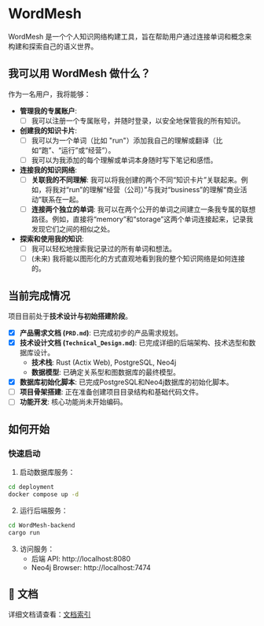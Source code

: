 # WordMesh

WordMesh 是一个个人知识网络构建工具，旨在帮助用户通过连接单词和概念来构建和探索自己的语义世界。

## 我可以用 WordMesh 做什么？

作为一名用户，我将能够：

- **管理我的专属账户**:
  - [ ] 我可以注册一个专属账号，并随时登录，以安全地保管我的所有知识。

- **创建我的知识卡片**:
  - [ ] 我可以为一个单词（比如 "run"）添加我自己的理解或翻译（比如“跑”、“运行”或“经营”）。
  - [ ] 我可以为我添加的每个理解或单词本身随时写下笔记和感悟。

- **连接我的知识网络**:
  - [ ] **关联我的不同理解**: 我可以将我创建的两个不同“知识卡片”关联起来。例如，将我对“run”的理解“经营（公司）”与我对“business”的理解“商业活动”联系在一起。
  - [ ] **连接两个独立的单词**: 我可以在两个公开的单词之间建立一条我专属的联想路径。例如，直接将“memory”和“storage”这两个单词连接起来，记录我发现它们之间的相似之处。

- **探索和使用我的知识**:
  - [ ] 我可以轻松地搜索我记录过的所有单词和想法。
  - [ ] (未来) 我将能以图形化的方式直观地看到我的整个知识网络是如何连接的。

## 当前完成情况

项目目前处于**技术设计与初始搭建阶段**。

- [x] **产品需求文档 (`PRD.md`)**: 已完成初步的产品需求规划。
- [x] **技术设计文档 (`Technical_Design.md`)**: 已完成详细的后端架构、技术选型和数据库设计。
  - **技术栈**: Rust (Actix Web), PostgreSQL, Neo4j
  - **数据模型**: 已确定关系型和图数据库的最终模型。
- [x] **数据库初始化脚本**: 已完成PostgreSQL和Neo4j数据库的初始化脚本。
- [ ] **项目骨架搭建**: 正在准备创建项目目录结构和基础代码文件。
- [ ] **功能开发**: 核心功能尚未开始编码。

## 如何开始

### 快速启动

1. 启动数据库服务：
```bash
cd deployment
docker compose up -d
```

2. 运行后端服务：
```bash
cd WordMesh-backend
cargo run
```

3. 访问服务：
   - 后端 API: http://localhost:8080
   - Neo4j Browser: http://localhost:7474

## 📖 文档

详细文档请查看：[文档索引](docs/README.md)